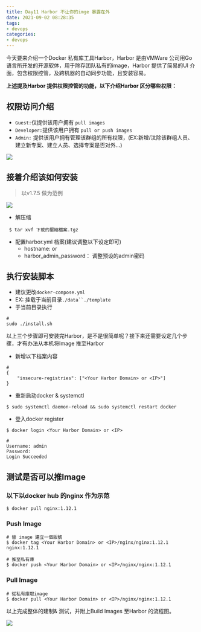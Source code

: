 ```yaml
---
title: Day11 Harbor 不让你的imge 暴露在外
date: 2021-09-02 08:28:35
tags:
- devops
categories: 
- devops
---
```

今天要来介绍一个Docker 私有库工具Harbor，Harbor 是由VMWare 公司用Go 语言所开发的开源软体，用于除存团队私有的image，Harbor 提供了简易的UI 介面，包含权限控管，及跨机器的自动同步功能，且安装容易。

**上述提及Harbor 提供权限控管的功能，以下介绍Harbor 区分哪些权限：**

<!--more-->

## 权限访问介绍

-   `Guest:`仅提供该用户拥有 `pull images`
-   `Developer:`提供该用户拥有 `pull or push images`
-   `Admin:` 提供该用户拥有管理该群组的所有权限，(EX:新增/汰除该群组人员、建立新专案、建立人员、选择专案是否对外...)

![](https://i.imgur.com/Eaie9y4.png)

## 接着介绍该如何安装[](https://github.com/goharbor/harbor/releases)

> 以v1.7.5 做为范例

![](https://i.imgur.com/hw6GZnm.png)

-   解压缩

```
 $ tar xvf 下載的壓縮檔案.tgz
```

-   配置harbor.yml 档案(建议调整以下设定即可)
    -   hostname: or
    -   harbor\_admin\_password： 调整预设的admin密码

## 执行安装脚本

-   建议更改`docker-compose.yml`
-   EX: 挂载于当前目录`./data``./template`
-   于当前目录执行

```
#
sudo ./install.sh
```

以上三个步骤即可安装完Harbor，是不是很简单呢？接下来还需要设定几个步骤，才有办法从本机将Image 推至Harbor  

-   新增以下档案内容

```
#
{
    "insecure-registries": ["<Your Harbor Domain> or <IP>"]
}
```

-   重新启动docker & systemctl

```
$ sudo systemctl daemon-reload && sudo systemctl restart docker
```

-   登入docker register

```
$ docker login <Your Harbor Domain> or <IP>

#
Username: admin
Password:
Login Succeeded
```

## 测试是否可以推Image

### 以下以docker hub 的nginx 作为示范

```
$ docker pull nginx:1.12.1
```

### Push Image

```
# 替 image 建立一個版號
$ docker tag <Your Harbor Domain> or <IP>/nginx/nginx:1.12.1 nginx:1.12.1

# 推至私有庫
$ docker push <Your Harbor Domain> or <IP>/nginx/nginx:1.12.1
```

### Pull Image

```
# 從私有庫取image
$ docker pull <Your Harbor Domain> or <IP>/nginx/nginx:1.12.1
```

以上完成整体的建制& 测试，并附上Build Images 至Harbor 的流程图。

![](https://i.imgur.com/8UOrbVL.png)
